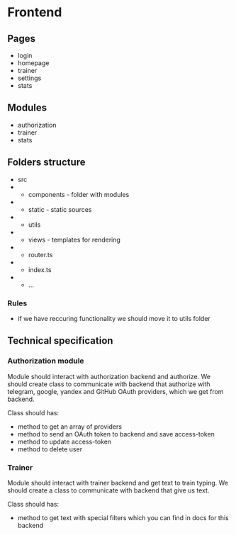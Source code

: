 # Frontend

## Pages

- login
- homepage
- trainer
- settings
- stats

## Modules

- authorization
- trainer
- stats

## Folders structure

- src
- - components - folder with modules
- - static - static sources
- - utils
- - views - templates for rendering
- - router.ts
- - index.ts
- - ...

### Rules

- if we have reccuring functionality we should move it to utils folder

## Technical specification

### Authorization module

Module should interact with authorization backend and authorize. We should create class to communicate with backend that authorize with telegram, google, yandex and GitHub OAuth providers, which we get from backend.

Class should has:

- method to get an array of providers
- method to send an OAuth token to backend and save access-token
- method to update access-token
- method to delete user

### Trainer

Module should interact with trainer backend and get text to train typing. We should create a class to communicate with backend that give us text.

Class should has:

- method to get text with special filters which you can find in docs for this backend
